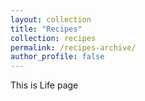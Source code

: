 ```yaml
---
layout: collection
title: "Recipes"
collection: recipes
permalink: /recipes-archive/
author_profile: false
---
```


This is Life page 
